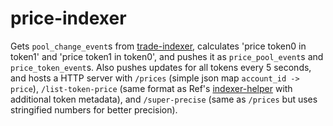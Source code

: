# price-indexer

Gets `pool_change_event`s from [trade-indexer](https://github.com/INTEARnear/trade-indexer), calculates 'price token0 in token1' and 'price token1 in token0', and pushes it as `price_pool_event`s and `price_token_event`s.
Also pushes updates for all tokens every 5 seconds, and hosts a HTTP server with `/prices` (simple json map `account_id -> price`), `/list-token-price` (same format as Ref's [indexer-helper](https://github.com/ref-finance/indexer-helper) with additional token metadata), and `/super-precise` (same as `/prices` but uses stringified numbers for better precision).
